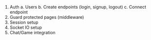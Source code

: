 1. Auth
   a. Users
   b. Create endpoints (login, signup, logout)
   c. Connect endpoint
2. Guard protected pages (middleware)
3. Session setup
4. Socket IO setup
5. Chat/Game integration
